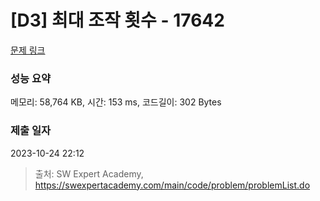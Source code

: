 # [D3] 최대 조작 횟수 - 17642 

[문제 링크](https://swexpertacademy.com/main/code/problem/problemDetail.do?contestProbId=AYj_Dz-6qLgDFASl) 

### 성능 요약

메모리: 58,764 KB, 시간: 153 ms, 코드길이: 302 Bytes

### 제출 일자

2023-10-24 22:12



> 출처: SW Expert Academy, https://swexpertacademy.com/main/code/problem/problemList.do